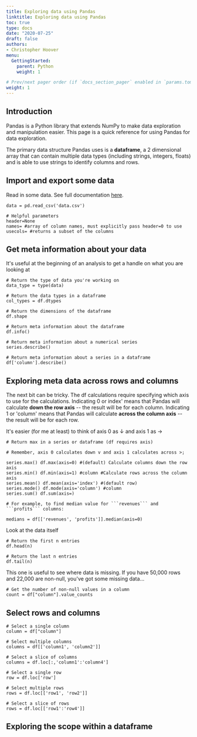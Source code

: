 ```yaml
---
title: Exploring data using Pandas
linktitle: Exploring data using Pandas
toc: true
type: docs
date: "2020-07-25"
draft: false
authors:
- Christopher Hoover
menu:
  GettingStarted:
    parent: Python
    weight: 1

# Prev/next pager order (if `docs_section_pager` enabled in `params.toml`)
weight: 1
---
```


## Introduction
Pandas is a Python library that extends NumPy to make data exploration and manipulation easier. This page is a quick reference for using Pandas for data exploration.

The primary data structure Pandas uses is a **dataframe**, a 2 dimensional array that can contain multiple data types (including strings, integers, floats) and is able to use strings to identify columns and rows.  

## Import and export some data

Read in some data. See full documentation [here](https://pandas.pydata.org/pandas-docs/stable/reference/api/pandas.read_csv.html).
```{python}
data = pd.read_csv('data.csv')

# Helpful parameters
header=None
names= #array of column names, must explicitly pass header=0 to use
usecols= #returns a subset of the columns

```

## Get meta information about your data

It's useful at the beginning of an analysis to get a handle on what you are looking at

```{python}
# Return the type of data you're working on
data_type = type(data)

# Return the data types in a dataframe
col_types = df.dtypes

# Return the dimensions of the dataframe
df.shape

# Return meta information about the dataframe
df.info()

# Return meta information about a numerical series
series.describe()

# Return meta information about a series in a dataframe
df['column'].describe()
```

## Exploring meta data across rows and columns
The next bit can be tricky. The df calculations require specifying which axis to use for the calculations. Indicating 0 or index' means that Pandas will calculate **down the row axis** -- the result will be for each column. Indicating 1 or 'column' means that Pandas will calculate **across the column axis** -- the result will be for each row.

It's easier (for me at least) to think of axis 0 as &darr; and axis 1 as &rarr;

```{python}
# Return max in a series or dataframe (df requires axis)

# Remember, axis 0 calculates down v and axis 1 calculates across >;

series.max() df.max(axis=0) #(default) Calculate columns down the row axis
series.min() df.min(axis=1) #column #Calculate rows across the column axis
series.mean() df.mean(axis='index') #(default row)
series.mode() df.mode(axis='column') #column
series.sum() df.sum(axis=)

# For example, to find median value for ```revenues``` and ```profits``` columns:

medians = df[['revenues', 'profits']].median(axis=0)

```

Look at the data itself

```{python}
# Return the first n entries
df.head(n)

# Return the last n entries
df.tail(n)
```
This one is useful to see where data is missing. If you have 50,000 rows and 22,000 are non-null, you've got some missing data...

```{python}
# Get the number of non-null values in a column
count = df["column"].value_counts
```

## Select rows and columns

```{python}
# Select a single column
column = df["column"]

# Select multiple columns
columns = df[['column1', 'column2']]

# Select a slice of columns
columns = df.loc[:,'column1':'column4']

# Select a single row
row = df.loc['row']

# Select multiple rows
rows = df.loc[['row1', 'row2']]

# Select a slice of rows
rows = df.loc[['row1':'row4']]

```
## Exploring the scope within a dataframe

```{python}

```

```{python}

```

```{python}

```
